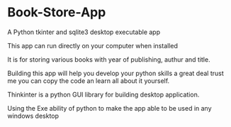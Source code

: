 # Book-Store-App
A Python tkinter and sqlite3 desktop executable app

This app can run directly on your computer when installed

It is for storing various books with year of publishing, authur and title.

Building this app will help you develop your python skills a great deal trust me 
you can copy the code an learn all about it yourself.

Thinkinter is a python GUI library for building desktop application.

Using the Exe ability of python to make the app able to be used in any windows desktop 
